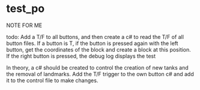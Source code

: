 # test_po

NOTE FOR ME

todo:
Add a T/F to all buttons, and then create a c# to read the T/F of all button files. If a button is T, if the button is pressed again with the left button, get the coordinates of the block and create a block at this position. If the right button is pressed, the debug log displays the test

In theory, a c# should be created to control the creation of new tanks and the removal of landmarks. Add the T/F trigger to the own button c# and add it to the control file to make changes.
